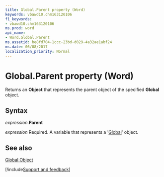 ```yaml
---
title: Global.Parent property (Word)
keywords: vbawd10.chm163120106
f1_keywords:
- vbawd10.chm163120106
ms.prod: word
api_name:
- Word.Global.Parent
ms.assetid: be8fd704-1ccc-23bd-d029-4a32ae1abf24
ms.date: 06/08/2017
localization_priority: Normal
---
```



# Global.Parent property (Word)

Returns an  **Object** that represents the parent object of the specified **Global** object.


## Syntax

_expression_.**Parent**

_expression_ Required. A variable that represents a '[Global](Word.Global.md)' object.


## See also


[Global Object](Word.Global.md)

[!include[Support and feedback](~/includes/feedback-boilerplate.md)]
